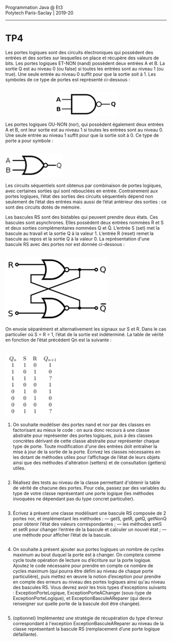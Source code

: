 Programmation Java @ Et3
<br>
Polytech Paris-Saclay | 2019-20

___

# TP4

Les portes logiques sont des circuits électroniques qui possèdent des entrées et des sorties sur lesquelles on place et récupère des valeurs de bits. Les portes logiques ET-NON (nand) possèdent deux entrées A et B. La sortie Q est au niveau 0 (ou false) si toutes les entrées sont au niveau 1 (ou true). Une seule entrée au niveau 0 suffit pour que la sortie soit à 1. Les symboles de ce type de portes est représenté ci-dessous :

<div align="center"><br><img src="images/tp-image1.png" height="75px"></img></div>

Les portes logiques OU-NON (nor), qui possèdent également deux entrées A et B, ont leur sortie est au niveau 1 si toutes les entrées sont au niveau 0. Une seule entrée au niveau 1 suffit pour que la sortie soit à 0. Ce type de porte a pour symbole :

<br><img src="images/tp-image2.png" height="75px"></img>

Les circuits séquentiels sont obtenus par combinaison de portes logiques, avec certaines sorties qui sont rebouclées en entrée. Contrairement aux portes logiques, l’état des sorties des circuits séquentiels dépend non seulement de l’état des entrées mais aussi de l’état antérieur des sorties : ce sont des circuits dotés de mémoire.

Les bascules RS sont des bistables qui peuvent prendre deux états. Ces bascules sont asynchrones. Elles possèdent deux entrées nommées R et S et deux sorties complémentaires nommées Q et Q̄. L’entrée S (set) met la bascule au travail et la sortie Q à la valeur 1. L’entrée R (reset) remet la bascule au repos et la sortie Q à la valeur 0. La représentation d'une bascule RS avec des portes nor est donnée ci-dessous :

<br><img src="images/tp-image3.png" height="200px"></img>

On envoie séparément et alternativement les signaux sur S et R. Dans le cas particulier où S = R = 1, l’état de la sortie est indéterminé. La table de vérité en fonction de l’état précédent Qn est la suivante :

<br><img src="images/tp-image4.png" height="200px"></img>

1. On souhaite modéliser des portes nand et nor par des classes en factorisant au mieux le code : on aura donc recours à une classe abstraite pour représenter des portes logiques, puis à des classes concrètes dérivant de cette classe abstraite pour représenter chaque type de porte. Toute modification d'une des entrées doit entraîner la mise à jour de la sortie de la porte. Écrivez les classes nécessaires en les dotant de méthodes utiles pour l’affichage de l’état de leurs objets ainsi que des méthodes d'altération (setters) et de consultation (getters) utiles.

> ```Java
> ```

2. Réalisez des tests au niveau de la classe permettant d'obtenir la table de vérité de chacune des portes. Pour cela, passez par des variables du type de votre classe représentant une porte logique (les méthodes invoquées ne dépendant pas du type concret particulier).

> ```Java
> ```

3. Écrivez à présent une classe modélisant une bascule RS composée de 2 portes nor, et implémentant les méthodes :
— getS, getR, getQ, getNonQ pour obtenir l’état des valeurs correspondantes ;
— les méthodes setS et setR pour changer l’entrée de la bascule et calculer un nouvel état ;
— une méthode pour afficher l’état de la bascule.

> ```Java
> ```

4. On souhaite à présent ajouter aux portes logiques un nombre de cycles maximum au bout duquel la porte est à changer. On comptera comme cycle toute opération de lecture ou d’écriture sur la porte logique. Ajoutez le code nécessaire pour prendre en compte ce nombre de cycles maximum (qui pourra être défini au niveau de chaque porte particulière), puis mettez en œuvre la notion d’exception pour prendre en compte des erreurs au niveau des portes logiques ainsi qu'au niveau des bascules RS. Vous devrez avoir les trois types d'exceptions suivants : ExceptionPorteLogique, ExceptionPorteAChanger (sous-type de ExceptionPorteLogique), et ExceptionBasculeAReparer (qui devra renseigner sur quelle porte de la bascule doit être changée).

> ```Java
> ```

5. (optionnel) Implémentez une stratégie de récupération du type d’erreur correspondant à l'exception ExceptionBasculeAReparer au niveau de la classe représentant la bascule RS (remplacement d’une porte logique défaillante).

> ```Java
> ```
